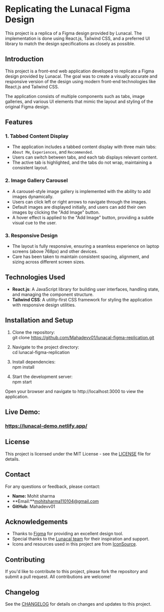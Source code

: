 # Replicating the Lunacal Figma Design


This project is a replica of a Figma design provided by Lunacal. The implementation is done using React.js, Tailwind CSS, and a preferred UI library to match the design specifications as closely as possible.

## Introduction

This project is a front-end web application developed to replicate a Figma design provided by Lunacal. The goal was to create a visually accurate and responsive version of the design using modern front-end technologies like React.js and Tailwind CSS.

The application consists of multiple components such as tabs, image galleries, and various UI elements that mimic the layout and styling of the original Figma design.

## Features

### 1. Tabbed Content Display

- The application includes a tabbed content display with three main tabs: `About Me`, `Experiences`, and `Recommended`.
- Users can switch between tabs, and each tab displays relevant content.
- The active tab is highlighted, and the tabs do not wrap, maintaining a consistent layout.

### 2. Image Gallery Carousel

- A carousel-style image gallery is implemented with the ability to add images dynamically.
- Users can click left or right arrows to navigate through the images.
- Default images are displayed initially, and users can add their own images by clicking the "Add Image" button.
- A hover effect is applied to the "Add Image" button, providing a subtle visual cue to the user.

### 3. Responsive Design

- The layout is fully responsive, ensuring a seamless experience on laptop screens (above 768px) and other devices.
- Care has been taken to maintain consistent spacing, alignment, and sizing across different screen sizes.

## Technologies Used

- **React.js**: A JavaScript library for building user interfaces, handling state, and managing the component structure.
- **Tailwind CSS**: A utility-first CSS framework for styling the application with responsive design utilities.

## Installation and Setup

1. Clone the repository:<br/>
   git clone https://github.com/Mahadevv01/lunacal-figma-replication.git

2. Navigate to the project directory:<br/>
   cd lunacal-figma-replication

3. Install dependencies:<br/>
   npm install

4. Start the development server:<br/>
   npm start

Open your browser and navigate to http://localhost:3000 to view the application.

## Live Demo: 
   ### https://lunacal-demo.netlify.app/
   ## License

This project is licensed under the MIT License - see the [LICENSE](LICENSE) file for details.

## Contact

For any questions or feedback, please contact:

- **Name:** Mohit sharma
- **Email:**mohitsharma110104@gmail.com
- **GitHub:** Mahadevv01

## Acknowledgements

- Thanks to [Figma](https://www.figma.com) for providing an excellent design tool.
- Special thanks to the [Lunacal team](#) for their inspiration and support.
- Icons and resources used in this project are from [IconSource](https://iconsource.com).

## Contributing

If you'd like to contribute to this project, please fork the repository and submit a pull request. All contributions are welcome!

## Changelog

See the [CHANGELOG](CHANGELOG.md) for details on changes and updates to this project.


